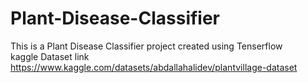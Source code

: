 # Plant-Disease-Classifier
This is a Plant Disease Classifier project created using Tenserflow<br/> 
kaggle Dataset link https://www.kaggle.com/datasets/abdallahalidev/plantvillage-dataset
